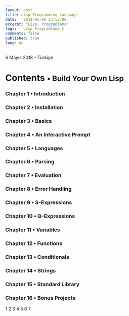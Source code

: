 ```yaml
---
layout: post
title: Lisp Programming Language
date:   2018-05-06 13:52:00
excerpt: "Lisp, Programlama"
tags:   Lisp Programlama C
comments: false
published: true
lang: en
---
```



<p class="meta">6 Mayıs 2018 - Türkiye</p>

<style>
span {
    color:blue;
    cursor:pointer;
}
table {
    font-family: arial, sans-serif;
    border-collapse: collapse;
    width: 100%;
}

td, th {
    border: 1px solid #dddddd;
    text-align: left;
    padding: 8px;
}

tr:nth-child(even) {
    background-color: #dddddd;
}
</style>

<h1>Contents <small>&bull; Build Your Own Lisp</small></h1>

<h3><a>Chapter 1 &bull; Introduction</a></h3>
<h3><a>Chapter 2 &bull; Installation</a></h3>
<h3><a>Chapter 3 &bull; Basics</a></h3>
<h3><a>Chapter 4 &bull; An Interactive Prompt</a></h3>
<h3><a>Chapter 5 &bull; Languages</a></h3>
<h3><a>Chapter 6 &bull; Parsing</a></h3>
<h3><a>Chapter 7 &bull; Evaluation</a></h3>
<h3><a>Chapter 8 &bull; Error Handling</a></h3>
<h3><a>Chapter 9 &bull; S-Expressions</a></h3>
<h3><a>Chapter 10 &bull; Q-Expressions</a></h3>
<h3><a>Chapter 11 &bull; Variables</a></h3>
<h3><a>Chapter 12 &bull; Functions</a></h3>
<h3><a>Chapter 13 &bull; Conditionals</a></h3>
<h3><a>Chapter 14 &bull; Strings</a></h3>
<h3><a>Chapter 15 &bull; Standard Library</a></h3>
<h3><a>Chapter 16 &bull; Bonus Projects</a></h3>

<div> 
<p>
<span onclick="show('Page1');"><a  class="waves-effect waves-light btn">1</a></span>
<span onclick="show('Page2');"><a  class="waves-effect waves-light btn">2</a></span>
<span onclick="show('Page3');"><a  class="waves-effect waves-light btn">3</a></span>
<span onclick="show('Page4');"><a  class="waves-effect waves-light btn">4</a></span>
<span onclick="show('Page5');"><a  class="waves-effect waves-light btn">5</a></span>
<span onclick="show('Page6');"><a  class="waves-effect waves-light btn">6</a></span>
<span onclick="show('Page7');"><a  class="waves-effect waves-light btn">7</a></span>
</p>
</div>
<div class="teaser clearfix"></div>
<div id="Page1" class="page" style="display:none">
	{% include lisp_page1.html %}
</div>
 
<div class="teaser clearfix"></div>
<div id="Page2" class="page" style="display:none">
    	{% include lisp_page2.html %}
</div>
 
<div class="teaser clearfix"></div>
<div id="Page3" class="page" style="display:none">
    	{% include lisp_page3.html %}
</div>
 
<div class="teaser clearfix"></div>
<div id="Page4" class="page" style="display:none">
    	{% include lisp_page4.html %}
</div>
 
<div class="teaser clearfix"></div>
<div id="Page5" class="page" style="display:none">
    	{% include lisp_page5.html %}
</div>
 
<div class="teaser clearfix"></div>
<div id="Page6" class="page" style="display:none">
    	{% include lisp_page6.html %}
</div>
 
<div class="teaser clearfix"></div>
<div id="Page7" class="page" style="display:none">
    	{% include lisp_page7.html %}
</div>
